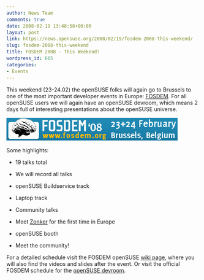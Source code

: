 ```yaml
---
author: News Team
comments: true
date: 2008-02-19 13:48:58+00:00
layout: post
link: https://news.opensuse.org/2008/02/19/fosdem-2008-this-weekend/
slug: fosdem-2008-this-weekend
title: FOSDEM 2008 - This Weekend!
wordpress_id: 665
categories:
- Events
---
```


This weekend (23-24.02) the openSUSE folks will again go to Brussels to one of the most important developer events in Europe:  [FOSDEM](//www.fosdem.org/2008/).
For all openSUSE users we will again have an openSUSE devroom, which means 2 days full of interesting presentations about the openSUSE universe.



[![FOSDEM](/wp-content/uploads/2008/02/static.jpeg)](//fosdem.org)



Some highlights:



	
  * 19 talks total

	
  * We will record all talks

	
  * openSUSE Buildservice track

	
  * Laptop track

	
  * Community talks

	
  * Meet [Zonker](//zonker.opensuse.org/) for the first time in Europe

	
  * openSUSE booth

	
  * Meet the community!




For a detailed schedule visit the FOSDEM openSUSE [wiki page](//en.opensuse.org/FOSDEM), where you will also find the videos and slides after the event. Or visit the official FOSDEM schedule for the [openSUSE devroom](//www.fosdem.org/2008/schedule/devroom/opensuse).
